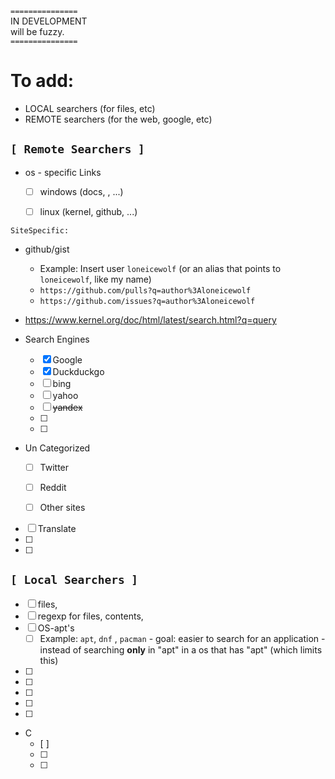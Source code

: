 `===============` \
IN DEVELOPMENT \
will be fuzzy. \
`===============`


# To add:

- LOCAL searchers (for files, etc)
- REMOTE searchers (for the web, google, etc)

## `[ Remote Searchers ]`
- os - specific Links
  - [ ] windows (docs, , ...)
  - [ ] linux (kernel, github, ...)


`SiteSpecific:`
- github/gist
  - Example: Insert user `loneicewolf` (or an alias that points to `loneicewolf`, like my name)
  - `https://github.com/pulls?q=author%3Aloneicewolf`
  - `https://github.com/issues?q=author%3Aloneicewolf`

- https://www.kernel.org/doc/html/latest/search.html?q=query

- Search Engines
  - [x] Google
  - [x] Duckduckgo
  - [ ] bing
  - [ ] yahoo
  - [ ] ~~yandex~~
  - [ ] 
  - [ ] 


- Un Categorized
  - [ ] Twitter
  - [ ] Reddit
  - [ ] Other sites


- [ ] Translate
- [ ] 
- [ ] 



## `[ Local Searchers ]`
- [ ] files,
- [ ] regexp for files, contents,
- [ ] OS-apt's
  - [ ] Example: `apt`, `dnf` , `pacman`  - goal: easier to search for an application - instead of searching **only** in "apt" in a os that has "apt" (which limits this)
- [ ] 
- [ ] 
- [ ] 
- [ ] 
- [ ] 

- C
  - [ ] 
  - [ ] 
  - [ ] 


